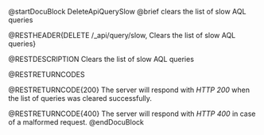 
@startDocuBlock DeleteApiQuerySlow
@brief clears the list of slow AQL queries

@RESTHEADER{DELETE /_api/query/slow, Clears the list of slow AQL queries}

@RESTDESCRIPTION
Clears the list of slow AQL queries

@RESTRETURNCODES

@RESTRETURNCODE{200}
The server will respond with *HTTP 200* when the list of queries was
cleared successfully.

@RESTRETURNCODE{400}
The server will respond with *HTTP 400* in case of a malformed request.
@endDocuBlock

